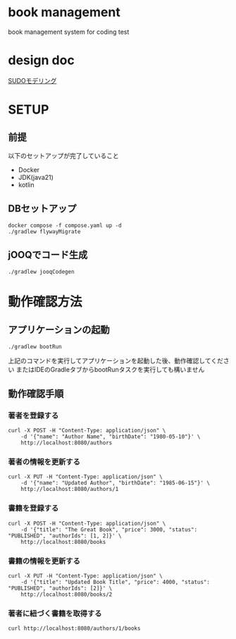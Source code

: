 # book management
book management system for coding test

# design doc
[SUDOモデリング](https://miro.com/app/board/uXjVIeBhZUo=/?share_link_id=17607207850)

# SETUP
## 前提
以下のセットアップが完了していること
- Docker
- JDK(java21)
- kotlin

## DBセットアップ
```
docker compose -f compose.yaml up -d
./gradlew flywayMigrate
```

## jOOQでコード生成
```
./gradlew jooqCodegen
```

# 動作確認方法
## アプリケーションの起動
```
./gradlew bootRun
```
上記のコマンドを実行してアプリケーションを起動した後、動作確認してください
またはIDEのGradleタブからbootRunタスクを実行しても構いません

## 動作確認手順
### 著者を登録する
```
curl -X POST -H "Content-Type: application/json" \
    -d '{"name": "Author Name", "birthDate": "1980-05-10"}' \
    http://localhost:8080/authors
```

### 著者の情報を更新する
```
curl -X PUT -H "Content-Type: application/json" \
    -d '{"name": "Updated Author", "birthDate": "1985-06-15"}' \
    http://localhost:8080/authors/1
```

### 書籍を登録する
```
curl -X POST -H "Content-Type: application/json" \
    -d '{"title": "The Great Book", "price": 3000, "status": "PUBLISHED", "authorIds": [1, 2]}' \
    http://localhost:8080/books
```

### 書籍の情報を更新する
```
curl -X PUT -H "Content-Type: application/json" \
    -d '{"title": "Updated Book Title", "price": 4000, "status": "PUBLISHED", "authorIds": [2]}' \   
    http://localhost:8080/books/2
```

### 著者に紐づく書籍を取得する
```
curl http://localhost:8080/authors/1/books
```